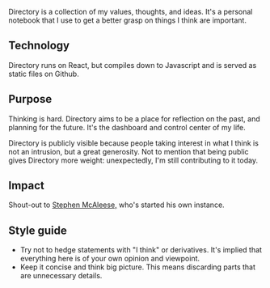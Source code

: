 Directory is a collection of my values, thoughts, and ideas. It's a personal notebook that I use to get a better grasp on things I think are important.

## Technology

Directory runs on React, but compiles down to Javascript and is served as static files on Github.

## Purpose

Thinking is hard. Directory aims to be a place for reflection on the past, and planning for the future. It's the dashboard and control center of my life.

Directory is publicly visible because people taking interest in what I think is not an intrusion, but a great generosity. Not to mention that being public gives Directory more weight: unexpectedly, I'm still contributing to it today.

## Impact

Shout-out to [Stephen McAleese,](http://directory.stephenmcaleese.net/) who's started his own instance.

## Style guide

- Try not to hedge statements with "I think" or derivatives. It's implied that everything here is of your own opinion and viewpoint.
- Keep it concise and think big picture. This means discarding parts that are unnecessary details.

